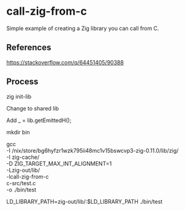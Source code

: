 # call-zig-from-c

Simple example of creating a Zig library you can call from C.

## References

https://stackoverflow.com/q/64451405/90388

## Process

zig init-lib

Change to shared lib

Add _ = lib.getEmittedH();

mkdir bin

gcc \
  -I /nix/store/bg6hyfzr1wzk795ii48mc1v15bswcvp3-zig-0.11.0/lib/zig/ \
  -I zig-cache/ \
  -D ZIG_TARGET_MAX_INT_ALIGNMENT=1 \
  -Lzig-out/lib/ \
  -lcall-zig-from-c \
  c-src/test.c \
  -o ./bin/test

LD_LIBRARY_PATH=zig-out/lib/:$LD_LIBRARY_PATH ./bin/test
